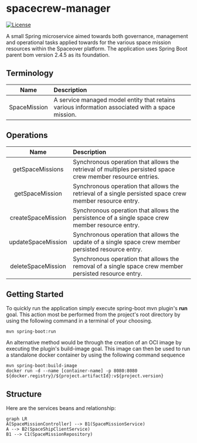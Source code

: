 # spacecrew-manager
[![License](https://img.shields.io/github/license/cf-training-springboot-2019/spacecrew-manager)](https://github.com/cf-training-springboot-2019/y/blob/master/LICENSE)

A small Spring microservice aimed towards both governance, management and operational tasks applied towards for the various space mission resources within the Spaceover platform.
The application uses Spring Boot parent bom version 2.4.5 as its foundation.

## Terminology
| Name | Description |
|:----------:|:-------------|
| SpaceMission | A service managed model entity that retains various information associated with a space mission. |


## Operations
| Name | Description |
|:----------:|:-------------|
| getSpaceMissions | Synchronous operation that allows the retrieval of multiples persisted space crew member resource entries. |
| getSpaceMission |  Synchronous operation that allows the retrieval of a single persisted space crew member resource entry. |
| createSpaceMission |  Synchronous operation that allows the persistence of a single space crew member resource entry. |
| updateSpaceMission| Synchronous operation that allows the update of a single space crew member persisted resource entry. |
| deleteSpaceMission | Synchronous operation that allows the removal of a single space crew member persisted resource entry. |

## Getting Started

To quickly run the application simply execute spring-boot mvn plugin's **run** goal. This action most be performed from the project's root directory by using the following command in a terminal of your choosing.
```
mvn spring-boot:run
```

An alternative method would be through the creation of an OCI image by executing the plugin's build-image goal.
This image can then be used to run a standalone docker container by using the following command sequence
```
mvn spring-boot:build-image
docker run -d --name [container-name] -p 8080:8080 ${docker.registry}/${project.artifactId}:v${project.version}
```

## Structure
Here are the services beans and relationship:

```mermaid
graph LR
A[SpaceMissionController] --> B1(SpaceMissionService)
A --> B2(SpaceShipClientService)
B1 --> C1(SpaceMissionRepository)
```
